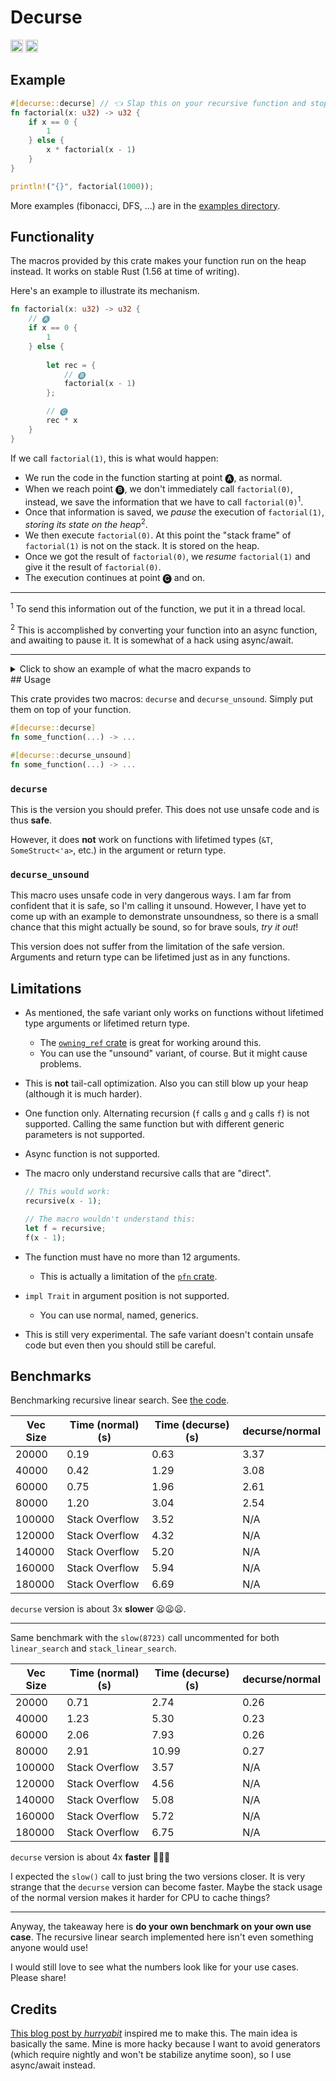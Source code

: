 # Decurse

[<img alt="crates.io" src="https://img.shields.io/crates/v/decurse?style=for-the-badge" height="20">](https://crates.io/crates/decurse)
[<img alt="crates.io" src="https://img.shields.io/docsrs/decurse?style=for-the-badge" height="20">](https://docs.rs/decurse)

## Example

```rust
#[decurse::decurse] // 👈 Slap this on your recursive function and stop worrying about stack overflow!
fn factorial(x: u32) -> u32 {
	if x == 0 {
		1
	} else {
		x * factorial(x - 1)
	}
}

println!("{}", factorial(1000));
```
More examples (fibonacci, DFS, ...) are in the [examples directory](https://github.com/wishawa/decurse/tree/main/decurse/examples/).

## Functionality
The macros provided by this crate makes your function run on the heap instead.
It works on stable Rust (1.56 at time of writing).

Here's an example to illustrate its mechanism.

```rust
fn factorial(x: u32) -> u32 {
	// 🅐
	if x == 0 {
		1
	} else {
		
		let rec = {
			// 🅑
			factorial(x - 1)
		};

		// 🅒
		rec * x
	}
}
```

If we call `factorial(1)`, this is what would happen:
* We run the code in the function starting at point 🅐, as normal.
* When we reach point 🅑, we don't immediately call `factorial(0)`,
instead, we save the information that we have to call `factorial(0)`<sup>1</sup>.
* Once that information is saved, we *pause* the execution of `factorial(1)`, *storing its state on the heap*<sup>2</sup>.
* We then execute `factorial(0)`. At this point the "stack frame" of `factorial(1)` is not on the stack.
It is stored on the heap.
* Once we got the result of `factorial(0)`, we *resume* `factorial(1)` and give it the result of `factorial(0)`.
* The execution continues at point 🅒 and on.

---

<sup>1</sup> To send this information out of the function, we put it in a thread local.

<sup>2</sup> This is accomplished by converting your function into an async function, and awaiting to pause it.
It is somewhat of a hack using async/await.

---

<details>
<summary>Click to show an example of what the macro expands to</summary>

```rust
fn factorial(arg_0: u32) -> u32 {
	async fn factorial(x: u32) -> u32 {
		if x == 0 {
			1
		} else {
			x * ({
				// Save what we have to do next.
				::decurse::for_macro_only::sound::set_next(factorial(x - 1));
				// Pause the current function.
				::decurse::for_macro_only::sound::PendOnce::new().await;
				// Once resumed, get the result.
				::decurse::for_macro_only::sound::get_result(factorial)
			})
		}
	}
	::decurse::for_macro_only::sound::execute(factorial(arg_0))
}
```

</details>
## Usage

This crate provides two macros: `decurse` and `decurse_unsound`.
Simply put them on top of your function.

```rust
#[decurse::decurse]
fn some_function(...) -> ...
```

```rust
#[decurse::decurse_unsound]
fn some_function(...) -> ...
```

### `decurse`

This is the version you should prefer. 
This does not use unsafe code and is thus **safe**.

However, it does **not** work on functions with lifetimed types (`&T`, `SomeStruct<'a>`, etc.) in the argument or return type.

### `decurse_unsound`

This macro uses unsafe code in very dangerous ways.
I am far from confident that it is safe, so I'm calling it unsound.
However, I have yet to come up with an example to demonstrate unsoundness,
so there is a small chance that this might actually be sound,
so for brave souls, *try it out*!

This version does not suffer from the limitation of the safe version.
Arguments and return type can be lifetimed just as in any functions.

## Limitations
* As mentioned, the safe variant only works on functions without lifetimed type arguments or lifetimed return type.
	* The [`owning_ref` crate](https://crates.io/crates/owning_ref) is great for working around this.
	* You can use the "unsound" variant, of course. But it might cause problems.
* This is **not** tail-call optimization. Also you can still blow up your heap (although it is much harder).
* One function only. Alternating recursion (`f` calls `g` and `g` calls `f`) is not supported.
Calling the same function but with different generic parameters is not supported.
* Async function is not supported.
* The macro only understand recursive calls that are "direct".

	```rust
	// This would work:
	recursive(x - 1);

	// The macro wouldn't understand this:
	let f = recursive;
	f(x - 1);
	```

* The function must have no more than 12 arguments.
	* This is actually a limitation of the [`pfn` crate](https://crates.io/crates/pfn).
* `impl Trait` in argument position is not supported.
	* You can use normal, named, generics.
* This is still very experimental. The safe variant doesn't contain unsafe code but even then you should still be careful.

## Benchmarks

Benchmarking recursive linear search.
See [the code](https://github.com/wishawa/decurse/tree/main/decurse/examples/benchmark.rs).

| Vec Size 		| Time (normal) (s)		| Time (decurse) (s)	| decurse/normal 		|
|---------------|-----------------------|-----------------------|-----------------------|
| 20000			| 0.19					| 0.63					| 3.37					|
| 40000			| 0.42					| 1.29					| 3.08					|
| 60000			| 0.75					| 1.96					| 2.61					|
| 80000			| 1.20					| 3.04					| 2.54					|
| 100000		| Stack Overflow		| 3.52					| N/A					|
| 120000		| Stack Overflow		| 4.32					| N/A					|
| 140000		| Stack Overflow		| 5.20					| N/A					|
| 160000		| Stack Overflow		| 5.94					| N/A					|
| 180000		| Stack Overflow		| 6.69					| N/A					|

`decurse` version is about 3x **slower** 😦😦😦.

---

Same benchmark with the `slow(8723)` call uncommented for both `linear_search` and `stack_linear_search`.

| Vec Size 		| Time (normal) (s)		| Time (decurse) (s)	| decurse/normal 		|
|---------------|-----------------------|-----------------------|-----------------------|
| 20000			| 0.71					| 2.74					| 0.26					|
| 40000			| 1.23					| 5.30					| 0.23					|
| 60000			| 2.06					| 7.93					| 0.26					|
| 80000			| 2.91					| 10.99					| 0.27					|
| 100000		| Stack Overflow		| 3.57					| N/A					|
| 120000		| Stack Overflow		| 4.56					| N/A					|
| 140000		| Stack Overflow		| 5.08					| N/A					|
| 160000		| Stack Overflow		| 5.72					| N/A					|
| 180000		| Stack Overflow		| 6.75					| N/A					|

`decurse` version is about 4x **faster** 🤔🤔🤔

I expected the `slow()` call to just bring the two versions closer.
It is very strange that the `decurse` version can become faster.
Maybe the stack usage of the normal version makes it harder for CPU to cache things?

---

Anyway, the takeaway here is **do your own benchmark on your own use case**.
The recursive linear search implemented here isn't even something anyone would use!

I would still love to see what the numbers look like for your use cases. Please share!

## Credits
[This blog post by *hurryabit*](https://hurryabit.github.io/blog/stack-safety-for-free/) inspired me to make this.
The main idea is basically the same.
Mine is more hacky because I want to avoid generators (which require nightly and won't be stabilize anytime soon),
so I use async/await instead.
